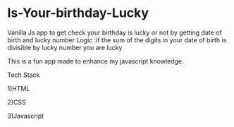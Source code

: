 # Is-Your-birthday-Lucky
Vanilla Js app  to get check your birthday is lucky or not by getting date of birth and lucky number 
Logic :if the sum of the digits in your date of birth is divisible by lucky number you are lucky

This is a fun app made to enhance my javascript knowledge.

Tech Stack

1)HTML

2)CSS

3)Javascript
